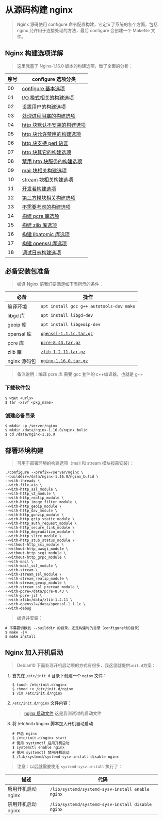 # 从源码构建 nginx

> Nginx 源码使用 configure 命令配置构建，它定义了系统的各个方面，包括 nginx 允许用于连接处理的方法，最后 configure 会创建一个 Makefile 文件。

## Nginx 构建选项详解

> 这里我基于 Nginx-1.16.0 版本的构建选项，做了全面的分析：

| 序号 | configure 选项分类                                                          |
| ---- | --------------------------------------------------------------------------- |
| 00   | [configure 基本选项](./Nginx/configure/00-configure基本选项.md)                   |
| 01   | [I/O 模式相关的构建选项](./Nginx/configure/01-IO模式相关的构建选项.md)            |
| 02   | [设置用户的构建选项](./Nginx/configure/02-设置用户的构建选项.md)                  |
| 03   | [处理进程阻塞的构建选项](./Nginx/configure/03-处理进程阻塞的构建选项.md)          |
| 04   | [http 块默认不安装的构建选项](./Nginx/configure/04-http块默认不安装的构建选项.md) |
| 05   | [http 块允许禁用的构建选项](./Nginx/configure/05-http块允许禁用的构建选项.md)     |
| 06   | [http 块支持 perl 语言](./Nginx/configure/06-http块支持perl语言.md)               |
| 07   | [http 块其它的构建选项](./Nginx/configure/07-http块其它的构建选项.md)             |
| 08   | [禁用 http 块服务的构建选项](./Nginx/configure/08-禁用http块服务的构建选项.md)    |
| 09   | [mail 块相关构建选项](./Nginx/configure/09-mail块相关构建选项.md)                 |
| 10   | [stream 块相关构建选项](./Nginx/configure/10-stream块相关构建选项.md)             |
| 11   | [开发者构建选项](./Nginx/configure/11-开发者构建选项.md)                          |
| 12   | [第三方模块相关构建选项](./Nginx/configure/12-第三方模块相关构建选项.md)          |
| 13   | [不需要考虑的构建选项](./Nginx/configure/13-不需要考虑的构建选项.md)              |
| 14   | [构建 pcre 库选项](./Nginx/configure/14-构建pcre库选项.md)                        |
| 15   | [构建 zlib 库选项](./Nginx/configure/15-构建zlib库选项.md)                        |
| 16   | [构建 libatomic 库选项](./Nginx/configure/16-构建libatomic库选项.md)              |
| 17   | [构建 openssl 库选项](./Nginx/configure/17-构建openssl库选项.md)                  |
| 18   | [调试日志构建选项](./Nginx/configure/18-调试日志构建选项.md)                      |

## 必备安装包准备

> 编译 Nginx 前我们要满足如下表所示的条件：

| 必备         | 操作                                                                            |
| ------------ | ------------------------------------------------------------------------------- |
| 编译环境     | `apt install gcc g++ autotools-dev make`                                        |
| libgd 库     | `apt install libgd-dev`                                                         |
| geoip 库     | `apt install libgeoip-dev`                                                      |
| openssl 库   | [`openssl-1.1.1c.tar.gz`](https://www.openssl.org/source/openssl-1.1.1c.tar.gz) |
| pcre 库      | [`pcre-8.43.tar.gz`](https://ftp.pcre.org/pub/pcre/pcre-8.43.tar.gz)            |
| zlib 库      | [`zlib-1.2.11.tar.gz`](http://zlib.net/zlib-1.2.11.tar.gz)                      |
| nginx 源码包 | [`nginx-1.16.0.tar.gz`](http://nginx.org/download/nginx-1.16.0.tar.gz)          |

> 备注说明：编译 pcre 库 需要 gcc 套件的 c++编译器，也就是 g++

### 下载软件包

```shell
$ wget <urls>
$ tar -xzvf <pkg_name>
```

### 创建必备目录

```shell
$ mkdir -p /server/nginx
$ mkdir /data/nginx-1.16.0/nginx_bulid
$ cd /data/nginx-1.16.0
```

## 部署环境构建

> 可用于部署环境的构建选项（mail 和 stream 模块按需安装）：

```shell
./configure --prefix=/server/nginx \
--builddir=/data/nginx-1.16.0/nginx_bulid \
--with-threads \
--with-file-aio \
--with-http_ssl_module \
--with-http_v2_module \
--with-http_realip_module \
--with-http_image_filter_module \
--with-http_geoip_module \
--with-http_dav_module \
--with-http_gunzip_module \
--with-http_gzip_static_module \
--with-http_auth_request_module \
--with-http_secure_link_module \
--with-http_degradation_module \
--with-http_slice_module \
--with-http_stub_status_module \
--without-http_ssi_module \
--without-http_uwsgi_module \
--without-http_scgi_module \
--without-http_grpc_module \
--with-mail \
--with-mail_ssl_module \
--with-stream \
--with-stream_ssl_module \
--with-stream_realip_module \
--with-stream_geoip_module \
--with-stream_ssl_preread_module \
--with-pcre=/data/pcre-8.43 \
--with-pcre-jit \
--with-zlib=/data/zlib-1.2.11 \
--with-openssl=/data/openssl-1.1.1c \
--with-debug
```

> 编译并安装：

```shell
# 不需要切换到 --builddir 的目录，还是构建时的目录（configure时的目录）
$ make -j4
$ make install
```

## Nginx 加入开机启动

> Debian10 下面处理开机启动项的方式有很多，我这里就提供`init.d`方案：

1. 首先在 `/etc/init.d` 目录下创建一个 `nginx` 文件：

   ```shell
   $ touch /etc/init.d/nginx
   $ chmod +x /etc/init.d/nginx
   $ vim /etc/init.d/nginx
   ```

2. `/etc/init.d/nginx` 文件内容：

   > [nginx 启动文件](./source/nginx.sh) 这是我测试过的启动文件

3. 将 /etc/init.d/nginx 脚本加入开机自动启动

   ```shell
   # 开启 nginx
   $ /etc/init.d/nginx start
   # 使用 systemctl 启用开机启动
   $ systemctl enable nginx
   # 使用 systemctl 禁用开机启动
   $ /lib/systemd/systemd-sysv-install disable nginx
   ```

> 注意：以后就需要使用 `systemd-sysv-install` 执行了：

| 描述               | 代码                                              |
| ------------------ | ------------------------------------------------- |
| 启用开机启动 nginx | `/lib/systemd/systemd-sysv-install enable nginx`  |
| 禁用开机启动 nginx | `/lib/systemd/systemd-sysv-install disable nginx` |
